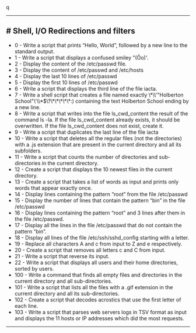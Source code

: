 q<hr>
<h2># Shell, I/O Redirections and filters</h2>
<ul>
<li> 0 - Write a script that prints “Hello, World”, followed by a new line to the standard output.</li>
<li> 1 - Write a script that displays a confused smiley "(Ôo)'.</li>
<li> 2 - Display the content of the /etc/passwd file.</li>
<li> 3 - Display the content of /etc/passwd and /etc/hosts</li>
<li> 4 - Display the last 10 lines of /etc/passwd</li>
<li> 5 - Display the first 10 lines of /etc/passwd</li>
<li> 6 - Write a script that displays the third line of the file iacta.</li>
<li> 7 - Write a shell script that creates a file named exactly \*\\'"Holberton School"\'\\*$\?\*\*\*\*\*:) containing the text Holberton School ending by a new line.</li>
<li> 8 - Write a script that writes into the file ls_cwd_content the result of the command ls -la. If the file ls_cwd_content already exists, it should be overwritten. If the file ls_cwd_content does not exist, create it.</li>
<li> 9 - Write a script that duplicates the last line of the file iacta</li>
<li> 10 - Write a script that deletes all the regular files (not the directories) with a .js extension that are present in the current directory and all its subfolders.</li>
<li> 11 - Write a script that counts the number of directories and sub-directories in the current directory.</li>
<li> 12 - Create a script that displays the 10 newest files in the current directory.</li>
<li> 13 - Create a script that takes a list of words as input and prints only words that appear exactly once.</li>
<li> 14 - Display lines containing the pattern “root” from the file /etc/passwd</li>
<li> 15 - Display the number of lines that contain the pattern “bin” in the file /etc/passwd</li>
<li> 16 - Display lines containing the pattern “root” and 3 lines after them in the file /etc/passwd.</li>
<li> 17 - Display all the lines in the file /etc/passwd that do not contain the pattern “bin”.</li>
<li> 18 - Display all lines of the file /etc/ssh/sshd_config starting with a letter.</li>
<li> 19 - Replace all characters A and c from input to Z and e respectively.</li>
<li> 20 - Create a script that removes all letters c and C from input.</li>
<li> 21 - Write a script that reverse its input.</li>
<li> 22 - Write a script that displays all users and their home directories, sorted by users.</li>
<li> 100 - Write a command that finds all empty files and directories in the current directory and all sub-directories.</li>
<li> 101 - Write a script that lists all the files with a .gif extension in the current directory and all its sub-directories.</li>
<li> 102 - Create a script that decodes acrostics that use the first letter of each line.</li>
<li> 103 - Write a script that parses web servers logs in TSV format as input and displays the 11 hosts or IP addresses which did the most requests.</li>
</ul>
<hr>